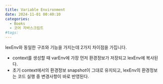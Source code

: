 ```yaml
---
title: Variable Environment
date: 2024-11-01 00:40:10
categories:
  - Books
  - 코어 자바스크립트
#tags:
---
```

lexEnv와 동일한 구조와 기능을 가지는데 2가지 차이점을 가집니다.

- context를 생성할 때 varEnv에 가장 먼저 환경정보가 저장되고 lexEnv에 복사된다.
- 초기 context에서의 환경정보 snapshot이 그대로 유지되고, lexEnv의 환경정보는 코드 실행 중 변경사항이 바로 반영된다.
